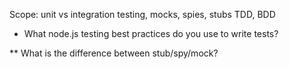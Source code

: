 Scope:
    unit vs integration testing, mocks, spies, stubs TDD, BDD


* What node.js testing best practices do you use to write tests?

** What is the difference between stub/spy/mock?